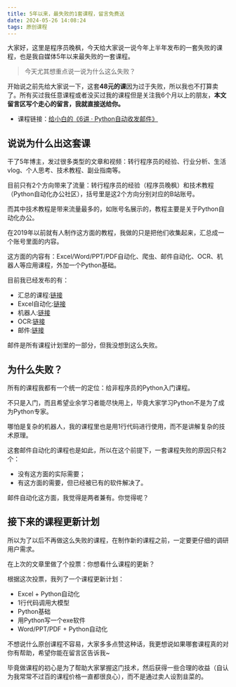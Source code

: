 ```yaml
---
title: 5年以来，最失败的1套课程，留言免费送
date: 2024-05-26 14:08:24
tags: 原创课程
---
```



大家好，这里是程序员晚枫，今天给大家说一说今年上半年发布的一套失败的课程，也是我自媒体5年以来最失败的一套课程。

> 今天尤其想重点说一说为什么这么失败？

开始说之前先给大家说一下，这套**48元的课**因为过于失败，所以我也不打算卖了。所有买过我任意课程或者没买过我的课程但是关注我6个月以上的朋友，**本文留言区写个走心的留言，我就直接送给你。**

- 课程链接：[给小白的《6讲 · Python自动收发邮件》](https://www.python-office.com/course-002/poemail/poemail.html)

## 说说为什么出这套课

干了5年博主，发过很多类型的文章和视频：转行程序员的经验、行业分析、生活vlog、个人思考、技术教程、副业指南等。

目前只有2个方向带来了流量：转行程序员的经验（程序员晚枫）和技术教程（Python自动化办公社区），括号里是这2个方向分别对应的B站账号。

而其中技术教程是带来流量最多的，如账号名展示的，教程主要是关于Python自动化办公。

在2019年以前就有人制作这方面的教程，我做的只是把他们收集起来，汇总成一个账号里面的内容。

这方面的内容有：Excel/Word/PPT/PDF自动化、爬虫、邮件自动化、OCR、机器人等应用课程，外加一个Python基础。

目前我已经发布的有：

- 汇总的课程:[链接](https://www.python-office.com/course/50-python-office.html)
- Excel自动化:[链接](https://mp.weixin.qq.com/s/5VyrpWLUMXyQNGDI_Pe20g)
- 机器人:[链接](https://www.python-office.com/course-002/10-PyOfficeRobot/10-PyOfficeRobot.html)
- OCR:[链接](https://www.python-office.com/course-002/5-poocr/5-poocr.html)
- 邮件:[链接](https://www.python-office.com/course-002/poemail/poemail.html)

邮件是所有课程计划里的一部分，但我没想到这么失败。

## 为什么失败？

所有的课程我都有一个统一的定位：给非程序员的Python入门课程。

不只是入门，而且希望业余学习者能尽快用上，毕竟大家学习Python不是为了成为Python专家。

哪怕是复杂的机器人，我的课程里也是用1行代码进行使用，而不是讲解复杂的技术原理。

这套邮件自动化的课程也是如此，所以在这个前提下，一套课程失败的原因只有2个：

- 没有这方面的实际需要；
- 有这方面的需要，但已经被已有的软件解决了。

邮件自动化这方面，我觉得是两者兼有。你觉得呢？

## 接下来的课程更新计划

所以为了以后不再做这么失败的课程，在制作新的课程之前，一定要更仔细的调研用户需求。

在上次的文章里做了个投票：你想看什么课程的更新？

根据这次投票，我列了一个课程更新计划：

- Excel + Python自动化
- 1行代码调用大模型
- Python基础
- 用Python写一个exe软件
- Word/PPT/PDF + Python自动化

不想说什么原创课程不容易，大家多多点赞这种话，我更想说如果哪套课程真的对你有帮助，希望你能在留言区告诉我~

毕竟做课程的初心是为了帮助大家掌握这门技术，然后获得一些合理的收益（自认为我常常不过百的课程价格一直都很良心），而不是通过卖人设割韭菜的。